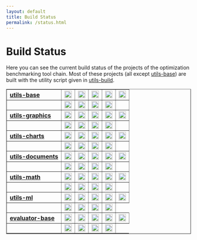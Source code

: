 ```yaml
---
layout: default
title: Build Status
permalink: /status.html
---
```


# Build Status

Here you can see the current build status of the projects of the optimization benchmarking tool chain. Most of these projects (all except <a href="https://github.com/optimizationBenchmarking/utils-base">utils-base</a>) are built with the utility script given in <a href="https://github.com/optimizationBenchmarking/utils-build">utils-build</a>.

<table border="1">

<tr><th style="text-align:left"><a href="https://github.com/optimizationBenchmarking/utils-base">utils-base</a></th>
<td><a href="https://travis-ci.org/optimizationBenchmarking/utils-base/"><img alt="Travis CI Build Status" src="https://img.shields.io/travis/optimizationBenchmarking/utils-base/master.svg" height="20"/></a></td>
<td><a href="https://codeship.com/projects/131027e0-8ab8-0133-0904-7246c649b408/status?branch=master"><img alt="Codeship Build Status" src="https://img.shields.io/codeship/131027e0-8ab8-0133-0904-7246c649b408.svg" height="20"/></a></td>
<td><a href="https://circleci.com/gh/optimizationBenchmarking/utils-base"><img alt="CircleCI Build Status" src="https://img.shields.io/circleci/project/optimizationBenchmarking/utils-base.svg" height="20"/></a></td>
<td><a href="https://semaphoreci.com/thomasweise/utils-base"><img alt="Semaphore Build Status" src="https://semaphoreci.com/api/v1/projects/307f0e82-6765-4e5c-80c6-3566c2086110/642552/shields_badge.svg" height="20"/></a></td>
<td><a href="https://snap-ci.com/optimizationBenchmarking/utils-base/branch/master"><img alt="Snap CI Build Status" src="https://img.shields.io/snap-ci/optimizationBenchmarking/utils-base/master.svg" height="20"/></a></td>
</tr><tr><td />
<td><a href="https://app.wercker.com/#applications/567a005a13c2df2b623ee96c"><img alt="Wercker Build Status" src="https://img.shields.io/wercker/ci/567a005a13c2df2b623ee96c.svg" height="20"/></a></td>
<td><a href="https://app.shippable.com/projects/567a0f771895ca447466cf07"><img alt="Shippable Build Status" src="https://img.shields.io/shippable/567a0f771895ca447466cf07.svg" height="20"/></a></td>
<td><a href="https://ci.appveyor.com/project/thomasWeise/utils-base"><img alt="AppVeyor Build Status" src="https://img.shields.io/appveyor/ci/thomasWeise/utils-base.svg" height="20"/></a></td>
<td><a href="https://drone.io/github.com/optimizationBenchmarking/utils-base/latest"><img alt="Drone IO Build Status" src="https://drone.io/github.com/optimizationBenchmarking/utils-base/status.png" height="20"/></a></td>
<td /></tr>

<tr><th style="text-align:left"><a href="https://github.com/optimizationBenchmarking/utils-graphics">utils-graphics</a></th>
<td><a href="https://travis-ci.org/optimizationBenchmarking/utils-graphics/"><img alt="Travis CI Build Status" src="https://img.shields.io/travis/optimizationBenchmarking/utils-graphics/master.svg" height="20"/></a></td>
<td><a href="https://codeship.com/projects/064e4220-8d10-0133-53ec-561902d161f6/status?branch=master"><img alt="Codeship Build Status" src="https://img.shields.io/codeship/064e4220-8d10-0133-53ec-561902d161f6.svg" height="20"/></a></td>
<td><a href="https://circleci.com/gh/optimizationBenchmarking/utils-graphics"><img alt="CircleCI Build Status" src="https://img.shields.io/circleci/project/optimizationBenchmarking/utils-graphics.svg" height="20"/></a></td>
<td><a href="https://semaphoreci.com/thomasweise/utils-graphics"><img alt="Semaphore Build Status" src="https://semaphoreci.com/api/v1/projects/37055847-7790-4676-ab34-e0dc475c4494/645165/shields_badge.svg" height="20"/></a></td>
<td><a href="https://snap-ci.com/optimizationBenchmarking/utils-graphics/branch/master"><img alt="Snap CI Build Status" src="https://img.shields.io/snap-ci/optimizationBenchmarking/utils-graphics/master.svg" height="20"/></a></td>
</tr><tr><td />
<td><a href="https://app.wercker.com/#applications/567cdedf1e29124443101992"><img alt="Wercker Build Status" src="https://img.shields.io/wercker/ci/567cdedf1e29124443101992.svg" height="20"/></a></td>
<td><a href="https://app.shippable.com/projects/567cde0f1895ca447466ea67"><img alt="Shippable Build Status" src="https://img.shields.io/shippable/567cde0f1895ca447466ea67.svg" height="20"/></a></td>
<td><a href="https://ci.appveyor.com/project/thomasWeise/utils-graphics"><img alt="AppVeyor Build Status" src="https://img.shields.io/appveyor/ci/thomasWeise/utils-graphics.svg" height="20"/></a></td>
<td><a href="https://drone.io/github.com/optimizationBenchmarking/utils-graphics/latest"><img alt="Drone IO Build Status" src="https://drone.io/github.com/optimizationBenchmarking/utils-graphics/status.png" height="20"/></a></td>
<td /></tr>

<tr><th style="text-align:left"><a href="https://github.com/optimizationBenchmarking/utils-charts">utils-charts</a></th>
<td><a href="https://travis-ci.org/optimizationBenchmarking/utils-charts/"><img alt="Travis CI Build Status" src="https://img.shields.io/travis/optimizationBenchmarking/utils-charts/master.svg" height="20"/></a></td>
<td><a href="https://codeship.com/projects/98b6ed40-9313-0133-eeff-62bc10e087c9/status?branch=master"><img alt="Codeship Build Status" src="https://img.shields.io/codeship/98b6ed40-9313-0133-eeff-62bc10e087c9.svg" height="20"/></a></td>
<td><a href="https://circleci.com/gh/optimizationBenchmarking/utils-charts"><img alt="CircleCI Build Status" src="https://img.shields.io/circleci/project/optimizationBenchmarking/utils-charts.svg" height="20"/></a></td>
<td><a href="https://semaphoreci.com/thomasweise/utils-charts"><img alt="Semaphore Build Status" src="https://semaphoreci.com/api/v1/projects/1a49b053-325a-4bdf-a593-b7cb2a5537b7/648380/shields_badge.svg" height="20"/></a></td>
<td><a href="https://snap-ci.com/optimizationBenchmarking/utils-charts/branch/master"><img alt="Snap CI Build Status" src="https://img.shields.io/snap-ci/optimizationBenchmarking/utils-charts/master.svg" height="20"/></a></td>
</tr><tr><td />
<td><a href="https://app.wercker.com/#applications/568717b5b1b23faa66047e43"><img alt="Wercker Build Status" src="https://img.shields.io/wercker/ci/568717b5b1b23faa66047e43.svg" height="20"/></a></td>
<td><a href="https://app.shippable.com/projects/568717d61895ca44746737b4"><img alt="Shippable Build Status" src="https://img.shields.io/shippable/568717d61895ca44746737b4.svg" height="20"/></a></td>
<td><a href="https://ci.appveyor.com/project/thomasWeise/utils-charts"><img alt="AppVeyor Build Status" src="https://img.shields.io/appveyor/ci/thomasWeise/utils-charts.svg" height="20"/></a></td>
<td><a href="https://drone.io/github.com/optimizationBenchmarking/utils-charts/latest"><img alt="Drone IO Build Status" src="https://drone.io/github.com/optimizationBenchmarking/utils-charts/status.png" height="20"/></a></td>
<td /></tr>

<tr><th style="text-align:left"><a href="https://github.com/optimizationBenchmarking/utils-documents">utils-documents</a></th>
<td><a href="https://travis-ci.org/optimizationBenchmarking/utils-documents/"><img alt="Travis CI Build Status" src="https://img.shields.io/travis/optimizationBenchmarking/utils-documents/master.svg" height="20"/></a></td>
<td><a href="https://codeship.com/projects/4b486410-94e7-0133-7934-569edec715f0/status?branch=master"><img alt="Codeship Build Status" src="https://img.shields.io/codeship/4b486410-94e7-0133-7934-569edec715f0.svg" height="20"/></a></td>
<td><a href="https://circleci.com/gh/optimizationBenchmarking/utils-documents"><img alt="CircleCI Build Status" src="https://img.shields.io/circleci/project/optimizationBenchmarking/utils-documents.svg" height="20"/></a></td>
<td><a href="https://semaphoreci.com/thomasweise/utils-documents"><img alt="Semaphore Build Status" src="https://semaphoreci.com/api/v1/projects/f51172fa-8634-4066-93f5-1e234fb83e6a/648744/shields_badge.svg" height="20"/></a></td>
<td><a href="https://snap-ci.com/optimizationBenchmarking/utils-documents/branch/master"><img alt="Snap CI Build Status" src="https://img.shields.io/snap-ci/optimizationBenchmarking/utils-documents/master.svg" height="20"/></a></td>
</tr><tr><td />
<td><a href="https://app.wercker.com/#applications/568a2829b1b23faa660a4cba"><img alt="Wercker Build Status" src="https://img.shields.io/wercker/ci/568a2829b1b23faa660a4cba.svg" height="20"/></a></td>
<td><a href="https://app.shippable.com/projects/568b67c31895ca4474675798"><img alt="Shippable Build Status" src="https://img.shields.io/shippable/568b67c31895ca4474675798.svg" height="20"/></a></td>
<td><a href="https://ci.appveyor.com/project/thomasWeise/utils-documents"><img alt="AppVeyor Build Status" src="https://img.shields.io/appveyor/ci/thomasWeise/utils-documents.svg" height="20"/></a></td>
<td><a href="https://drone.io/github.com/optimizationBenchmarking/utils-documents/latest"><img alt="Drone IO Build Status" src="https://drone.io/github.com/optimizationBenchmarking/utils-documents/status.png" height="20"/></a></td>
<td /></tr>

<tr><th style="text-align:left"><a href="https://github.com/optimizationBenchmarking/utils-math">utils-math</a></td>
<td><a href="https://travis-ci.org/optimizationBenchmarking/utils-math/"><img alt="Travis CI Build Status" src="https://img.shields.io/travis/optimizationBenchmarking/utils-math/master.svg" height="20"/></a></td>
<td><a href="https://codeship.com/projects/df6a04d0-95cd-0133-0724-520d149e6bdf/status?branch=master"><img alt="Codeship Build Status" src="https://img.shields.io/codeship/df6a04d0-95cd-0133-0724-520d149e6bdf.svg" height="20"/></a></td>
<td><a href="https://circleci.com/gh/optimizationBenchmarking/utils-math"><img alt="CircleCI Build Status" src="https://img.shields.io/circleci/project/optimizationBenchmarking/utils-math.svg" height="20"/></a></td>
<td><a href="https://semaphoreci.com/thomasweise/utils-math"><img alt="Semaphore Build Status" src="https://semaphoreci.com/api/v1/projects/b860f536-2594-42ac-8a60-fc60e59eb7a1/650254/shields_badge.svg" height="20"/></a></td>
<td><a href="https://snap-ci.com/optimizationBenchmarking/utils-math/branch/master"><img alt="Snap CI Build Status" src="https://img.shields.io/snap-ci/optimizationBenchmarking/utils-math/master.svg" height="20"/></a></td>
</tr><tr><td />
<td><a href="https://app.wercker.com/#applications/568ba550b1b23faa66185263"><img alt="Wercker Build Status" src="https://img.shields.io/wercker/ci/568ba550b1b23faa66185263.svg" height="20"/></a></td>
<td><a href="https://app.shippable.com/projects/568ba7061895ca4474675a6b"><img alt="Shippable Build Status" src="https://img.shields.io/shippable/568ba7061895ca4474675a6b.svg" height="20"/></a></td>
<td><a href="https://ci.appveyor.com/project/thomasWeise/utils-math"><img alt="AppVeyor Build Status" src="https://img.shields.io/appveyor/ci/thomasWeise/utils-math.svg" height="20"/></a></td>
<td><a href="https://drone.io/github.com/optimizationBenchmarking/utils-math/latest"><img alt="Drone IO Build Status" src="https://drone.io/github.com/optimizationBenchmarking/utils-math/status.png" height="20"/></a></td>
<td /></tr>

<tr><th style="text-align:left"><a href="https://github.com/optimizationBenchmarking/utils-ml">utils-ml</a></th>
<td><a href="https://travis-ci.org/optimizationBenchmarking/utils-ml/"><img alt="Travis CI Build Status" src="https://img.shields.io/travis/optimizationBenchmarking/utils-ml/master.svg" height="20"/></a></td>
<td><a href="https://codeship.com/projects/0bf84bc0-972f-0133-eaba-0ac91e08390f/status?branch=master"><img alt="Codeship Build Status" src="https://img.shields.io/codeship/0bf84bc0-972f-0133-eaba-0ac91e08390f.svg" height="20"/></a></td>
<td><a href="https://circleci.com/gh/optimizationBenchmarking/utils-ml"><img alt="CircleCI Build Status" src="https://img.shields.io/circleci/project/optimizationBenchmarking/utils-ml.svg" height="20"/></a></td>
<td><a href="https://semaphoreci.com/thomasweise/utils-ml"><img alt="Semaphore Build Status" src="https://semaphoreci.com/api/v1/projects/38804fc9-fbc9-4d14-bfec-da9455b34563/652888/shields_badge.svg" height="20"/></a></td>
<td><a href="https://snap-ci.com/optimizationBenchmarking/utils-ml/branch/master"><img alt="Snap CI Build Status" src="https://img.shields.io/snap-ci/optimizationBenchmarking/utils-ml/master.svg" height="20"/></a></td>
</tr><tr><td />
<td><a href="https://app.wercker.com/#applications/568dfc8a41034d154e0a2486"><img alt="Wercker Build Status" src="https://img.shields.io/wercker/ci/568dfc8a41034d154e0a2486.svg" height="20"/></a></td>
<td><a href="https://app.shippable.com/projects/568df9991895ca447467b857"><img alt="Shippable Build Status" src="https://img.shields.io/shippable/568df9991895ca447467b857.svg" height="20"/></a></td>
<td><a href="https://ci.appveyor.com/project/thomasWeise/utils-ml"><img alt="AppVeyor Build Status" src="https://img.shields.io/appveyor/ci/thomasWeise/utils-ml.svg" height="20"/></a></td>
<td><a href="https://drone.io/github.com/optimizationBenchmarking/utils-ml/latest"><img alt="Drone IO Build Status" src="https://drone.io/github.com/optimizationBenchmarking/utils-ml/status.png" height="20"/></a></td>
</tr>

<tr><th style="text-align:left"><a href="https://github.com/optimizationBenchmarking/evaluator-base">evaluator-base</a></th>
<td><a href="https://travis-ci.org/optimizationBenchmarking/evaluator-base/"><img alt="Travis CI Build Status" src="https://img.shields.io/travis/optimizationBenchmarking/evaluator-base/master.svg" height="20"/></a></td>
<td><a href="https://codeship.com/projects/37001140-9d37-0133-8178-0231463e1316/status?branch=master"><img alt="Codeship Build Status" src="https://img.shields.io/codeship/37001140-9d37-0133-8178-0231463e1316.svg" height="20"/></a></td>
<td><a href="https://circleci.com/gh/optimizationBenchmarking/evaluator-base"><img alt="CircleCI Build Status" src="https://img.shields.io/circleci/project/optimizationBenchmarking/evaluator-base.svg" height="20"/></a></td>
<td><a href="https://semaphoreci.com/thomasweise/evaluator-base"><img alt="Semaphore Build Status" src="https://semaphoreci.com/api/v1/projects/aae7f9de-64e1-4cb6-a9da-2afb583853ec/661870/shields_badge.svg" height="20"/></a></td>
<td><a href="https://snap-ci.com/optimizationBenchmarking/evaluator-base/branch/master"><img alt="Snap CI Build Status" src="https://img.shields.io/snap-ci/optimizationBenchmarking/evaluator-base/master.svg" height="20"/></a></td>
</tr><tr><td />
<td><a href="https://app.wercker.com/#applications/56981ef655813dda3b07c3fb"><img alt="Wercker Build Status" src="https://img.shields.io/wercker/ci/56981ef655813dda3b07c3fb.svg" height="20"/></a></td>
<td><a href="https://app.shippable.com/projects/56981e821895ca4474685412"><img alt="Shippable Build Status" src="https://img.shields.io/shippable/56981e821895ca4474685412.svg" height="20"/></a></td>
<td><a href="https://ci.appveyor.com/project/thomasWeise/evaluator-base"><img alt="AppVeyor Build Status" src="https://img.shields.io/appveyor/ci/thomasWeise/evaluator-base.svg" height="20"/></a></td>
<td><a href="https://drone.io/github.com/optimizationBenchmarking/evaluator-base/latest"><img alt="Drone IO Build Status" src="https://drone.io/github.com/optimizationBenchmarking/evaluator-base/status.png" height="20"/></a></td>
</tr>

</table>
